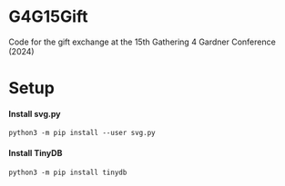 # G4G15Gift
Code for the gift exchange at the 15th Gathering 4 Gardner Conference (2024)

# Setup

#### Install svg.py
`python3 -m pip install --user svg.py`

#### Install TinyDB
`python3 -m pip install tinydb`
